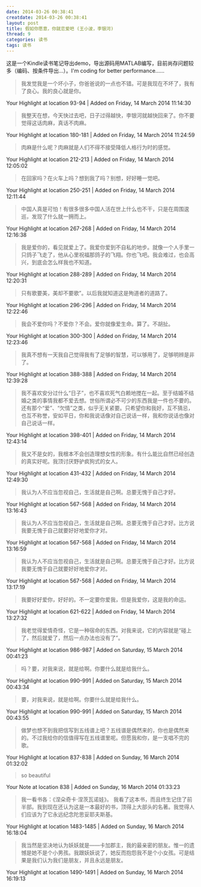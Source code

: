 ```yaml
---
date: 2014-03-26 00:38:41
creatdate: 2014-03-26 00:38:41
layout: post
title: 假如你愿意，你就恋爱吧 (王小波，李银河)
thread: 9
categories: 读书
tags: 读书
---
```


这是一个Kindle读书笔记导出demo，导出源码用MATLAB编写，目前尚存问题较多（编码、按条件导出...）。I'm coding for better performance......


> 我发觉我是一个坏小子，你爸爸说的一点也不错。可是我现在不坏了，我有了良心。我的良心就是你。

 Your Highlight at location 93-94 | Added on Friday, 14 March 2014 11:14:30

> 我整天在想，今天快过去吧，日子过得越快，李银河就越快回来了。你不要觉得这话肉麻，真话不肉麻。

 Your Highlight at location 180-181 | Added on Friday, 14 March 2014 11:24:59

> 肉麻是什么呢？肉麻就是人们不得不接受降低人格行为时的感觉。

 Your Highlight at location 212-213 | Added on Friday, 14 March 2014 12:05:02

> 在回家吗？在火车上吗？想到我了吗？别想，好好睡一觉吧。

 Your Highlight at location 250-251 | Added on Friday, 14 March 2014 12:11:44

> 中国人真是可怕！有很多很多中国人活在世上什么也不干，只是在周围逡巡，发现了什么就一拥而上。

 Your Highlight at location 267-268 | Added on Friday, 14 March 2014 12:16:38

> 我是爱你的，看见就爱上了。我爱你爱到不自私的地步。就像一个人手里一只鸽子飞走了，他从心里祝福那鸽子的飞翔。你也飞吧。我会难过，也会高兴，到底会怎么样我也不知道。

 Your Highlight at location 288-289 | Added on Friday, 14 March 2014 12:20:31

> 只有歌要美，美却不要歌”。以后我就知道这是殉道者的道路了。

 Your Highlight at location 296-296 | Added on Friday, 14 March 2014 12:22:46

> 我会不爱你吗？不爱你？不会。爱你就像爱生命。算了。不胡扯。

 Your Highlight at location 300-300 | Added on Friday, 14 March 2014 12:23:46

> 我真不想有一天我自己觉得我有了足够的智慧，可以够用了，足够明辨是非了。

 Your Highlight at location 388-388 | Added on Friday, 14 March 2014 12:39:28

> 我不喜欢安分过什么“日子”，也不喜欢死气白赖地搅在一起。至于结婚不结婚之类的事情我都不爱去想。世俗所谓必不可少的东西我是一件也不要的。还有那个“爱”、“欠情”之类，似乎无关紧要。只希望你和我好，互不猜忌，也互不称誉，安如平日，你和我说话像对自己说话一样，我和你说话也像对自己说话一样。

 Your Highlight at location 398-401 | Added on Friday, 14 March 2014 12:43:14

> 我又不是女的，我根本不会创造理想女性的形象。有什么能比自然已经创造的真实好呢。我顶讨厌野驴疯狗式的女人。

 Your Highlight at location 431-432 | Added on Friday, 14 March 2014 12:49:30

> 我认为人不应当忽视自己，生活就是自己啊。总要无愧于自己才好。

 Your Highlight at location 567-568 | Added on Friday, 14 March 2014 13:16:43

> 我认为人不应当忽视自己，生活就是自己啊。总要无愧于自己才好。比方说我要无愧于自己就要好好地爱你才对。

 Your Highlight at location 567-568 | Added on Friday, 14 March 2014 13:16:59

> 我认为人不应当忽视自己，生活就是自己啊。总要无愧于自己才好。比方说我要无愧于自己就要好好地爱你才对。

 Your Highlight at location 567-568 | Added on Friday, 14 March 2014 13:17:19

> 我要好好爱你，好好的。不一定要你爱我，但是我爱你，这是我的命运。

 Your Highlight at location 621-622 | Added on Friday, 14 March 2014 13:27:32

> 我老觉得爱情奇怪，它是一种宿命的东西。对我来说，它的内容就是“碰上了，然后就爱了，然后一点办法也没有了”。

 Your Highlight at location 986-987 | Added on Saturday, 15 March 2014 00:41:23

> 吗？要，对我来说，就是给啊。你要什么就是给我什么。

 Your Highlight at location 990-991 | Added on Saturday, 15 March 2014 00:43:34

> 要，对我来说，就是给啊。你要什么就是给我什么。

 Your Highlight at location 990-991 | Added on Saturday, 15 March 2014 00:43:55

> 做梦也想不到我把信写到五线谱上吧？五线谱是偶然来的，你也是偶然来的。不过我给你的信值得写在五线谱里呢。但愿我和你，是一支唱不完的歌。

 Your Highlight at location 837-838 | Added on Sunday, 16 March 2014 01:32:02

> so beautiful 

 Your Note at location 838 | Added on Sunday, 16 March 2014 01:33:23

> 我一看书各：《涅朵奇卡·涅茨瓦诺娃》。 我看了这本书，而且终生记住了前半部。我到现在还认为这是一本最好的书，顶得上大部头的名著。我觉得人们应该为了它永远纪念陀思妥耶夫斯基。

 Your Highlight at location 1483-1485 | Added on Sunday, 16 March 2014 16:18:04

> 我当然是坚决地认为妖妖就是——卡加郡主，我的最亲密的朋友。惟一的遗憾是她不是个小男孩。我跟妖妖说了，她反而抱怨我不是个小女孩。可是结果是我们认为我们是朋友，并且永远是朋友。

 Your Highlight at location 1490-1491 | Added on Sunday, 16 March 2014 16:19:13
